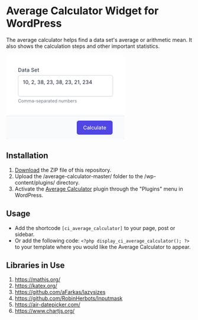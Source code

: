 # Average Calculator Widget for WordPress

The average calculator helps find a data set's average or arithmetic mean. It also shows the calculation steps and other important statistics.

![Average Calculator Input Form](/assets/images/screenshot-1.png "Average Calculator Input Form")

## Installation

1. [Download](https://github.com/pub-calculator-io/average-calculator/archive/refs/heads/master.zip) the ZIP file of this repository.
2. Upload the /average-calculator-master/ folder to the /wp-content/plugins/ directory.
3. Activate the [Average Calculator](https://www.calculator.io/average-calculator/ "Average Calculator Homepage") plugin through the "Plugins" menu in WordPress.

## Usage
* Add the shortcode `[ci_average_calculator]` to your page, post or sidebar.
* Or add the following code: `<?php display_ci_average_calculator(); ?>` to your template where you would like the Average Calculator to appear.

## Libraries in Use
1. https://mathjs.org/
2. https://katex.org/
3. https://github.com/aFarkas/lazysizes
4. https://github.com/RobinHerbots/Inputmask
5. https://air-datepicker.com/
6. https://www.chartjs.org/
